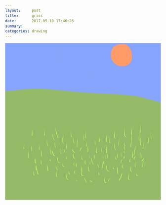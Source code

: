 ```yaml
---
layout:     post
title:      grass
date:       2017-05-10 17:46:26
summary:    
categories: drawing
---
```

![grass](/images/diary/grass.png ".")
